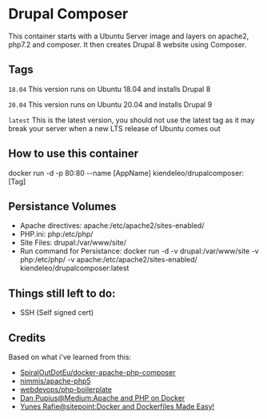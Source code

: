 # Drupal Composer
This container starts with a Ubuntu Server image and layers on apache2, php7.2 and composer.  It then creates Drupal 8 website using Composer.

## Tags
`18.04` This version runs on Ubuntu 18.04 and installs Drupal 8

`20.04` This version runs on Ubuntu 20.04 and installs Drupal 9

`latest` This is the latest version, you should not use the latest tag as it may break your server when a new LTS release of Ubuntu comes out

## How to use this container

docker run -d -p 80:80 --name [AppName] kiendeleo/drupalcomposer:[Tag]

## Persistance Volumes
- Apache directives: apache:/etc/apache2/sites-enabled/
- PHP.ini: php:/etc/php/
- Site Files: drupal:/var/www/site/
- Run command for Persistance: docker run -d -v drupal:/var/www/site -v php:/etc/php/ -v apache:/etc/apache2/sites-enabled/ kiendeleo/drupalcomposer:latest

## Things still left to do:
- SSH (Self signed cert)

## Credits
Based on what i've learned from this:
- [SpiralOutDotEu/docker-apache-php-composer](https://github.com/SpiralOutDotEu/docker-apache-php-composer)
- [nimmis/apache-php5](https://hub.docker.com/r/nimmis/apache-php5/~/dockerfile/)
- [webdevops/php-boilerplate](https://hub.docker.com/r/webdevops/php-boilerplate/~/dockerfile/)
- [Dan Pupius@Medium:Apache and PHP on Docker](https://medium.com/dev-tricks/apache-and-php-on-docker-44faef716150#.5bz3h5mgy)
- [Yunes Rafie@sitepoint:Docker and Dockerfiles Made Easy!](http://www.sitepoint.com/docker-and-dockerfiles-made-easy/)
